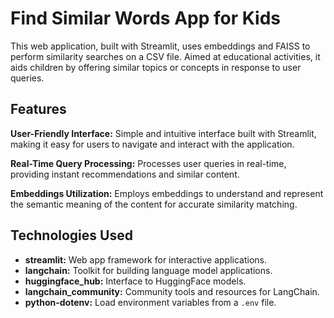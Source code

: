 # Find Similar Words App for Kids
This web application, built with Streamlit, uses embeddings and FAISS to perform similarity searches on a CSV file. Aimed at educational activities, it aids children by offering similar topics or concepts in response to user queries.

## Features

**User-Friendly Interface:** Simple and intuitive interface built with Streamlit, making it easy for users to navigate and interact with the application.

**Real-Time Query Processing:** Processes user queries in real-time, providing instant recommendations and similar content.

**Embeddings Utilization:** Employs embeddings to understand and represent the semantic meaning of the content for accurate similarity matching.

## Technologies Used
- **streamlit:** Web app framework for interactive applications.
- **langchain:** Toolkit for building language model applications.
- **huggingface_hub:** Interface to HuggingFace models.
- **langchain_community:** Community tools and resources for LangChain.
- **python-dotenv:** Load environment variables from a `.env` file.

